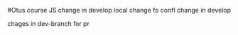 #Otus course JS
change in develop 
local change fo confl
change in develop

chages in dev-branch for pr
